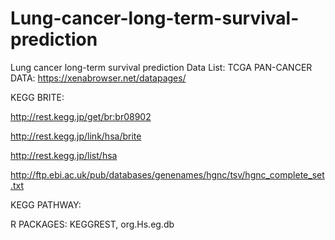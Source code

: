 # Lung-cancer-long-term-survival-prediction
Lung cancer long-term survival prediction
Data List:
TCGA PAN-CANCER DATA:
https://xenabrowser.net/datapages/

KEGG BRITE:

http://rest.kegg.jp/get/br:br08902

http://rest.kegg.jp/link/hsa/brite

http://rest.kegg.jp/list/hsa

http://ftp.ebi.ac.uk/pub/databases/genenames/hgnc/tsv/hgnc_complete_set.txt

KEGG PATHWAY:

R PACKAGES: KEGGREST, org.Hs.eg.db


